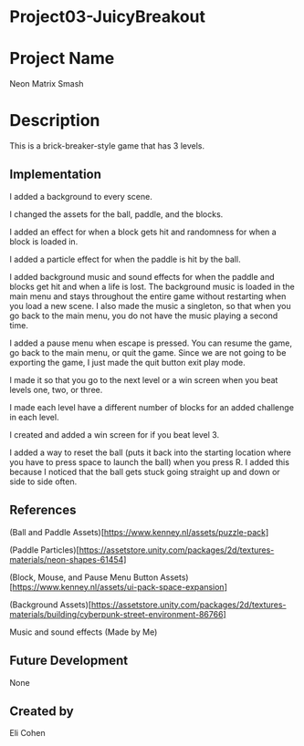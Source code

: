 # Project03-JuicyBreakout

# Project Name
Neon Matrix Smash

# Description
This is a brick-breaker-style game that has 3 levels.

## Implementation
I added a background to every scene. 

I changed the assets for the ball, paddle, and the blocks.

I added an effect for when a block gets hit and randomness for when a block is loaded in.

I added a particle effect for when the paddle is hit by the ball.

I added background music and sound effects for when the paddle and blocks get hit and when a life is lost. The background music is loaded in the main menu and stays throughout the entire game without restarting when you load a new scene. I also made the music a singleton, so that when you go back to the main menu, you do not have the music playing a second time.

I added a pause menu when escape is pressed. You can resume the game, go back to the main menu, or quit the game. Since we are not going to be exporting the game, I just made the quit button exit play mode.

I made it so that you go to the next level or a win screen when you beat levels one, two, or three.

I made each level have a different number of blocks for an added challenge in each level.

I created and added a win screen for if you beat level 3.

I added a way to reset the ball (puts it back into the starting location where you have to press space to launch the ball) when you press R. I added this because I noticed that the ball gets stuck going straight up and down or side to side often.


## References
(Ball and Paddle Assets)[https://www.kenney.nl/assets/puzzle-pack]

(Paddle Particles)[https://assetstore.unity.com/packages/2d/textures-materials/neon-shapes-61454]

(Block, Mouse, and Pause Menu Button Assets)[https://www.kenney.nl/assets/ui-pack-space-expansion]

(Background Assets)[https://assetstore.unity.com/packages/2d/textures-materials/building/cyberpunk-street-environment-86766]

Music and sound effects (Made by Me)

## Future Development
None

## Created by
Eli Cohen
